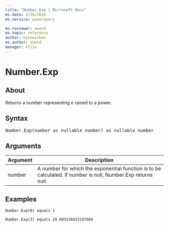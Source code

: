 ```yaml
---
title: "Number.Exp | Microsoft Docs"
ms.date: 4/16/2018
ms.service: powerquery

ms.reviewer: owend
ms.topic: reference
author: minewiskan
ms.author: owend
manager: kfile
---
```

# Number.Exp

  
## About  
Returns a number representing *e* raised to a power.  
  
## Syntax

<pre>
Number.Exp(number as nullable number) as nullable number  
</pre>
  
## Arguments  
  
|Argument|Description|  
|------------|---------------|  
|number|A number for which the exponential function is to be calculated. If number is null,  Number.Exp returns null.|  
  
## Examples  
  
```powerquery-m
Number.Exp(0) equals 1  
```  
  
```powerquery-m 
Number.Exp(3) equals 20.085536923187668  
```  
